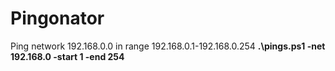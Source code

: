 # Pingonator

Ping network 192.168.0.0 in range 192.168.0.1-192.168.0.254
**.\pings.ps1 -net 192.168.0 -start 1 -end 254**